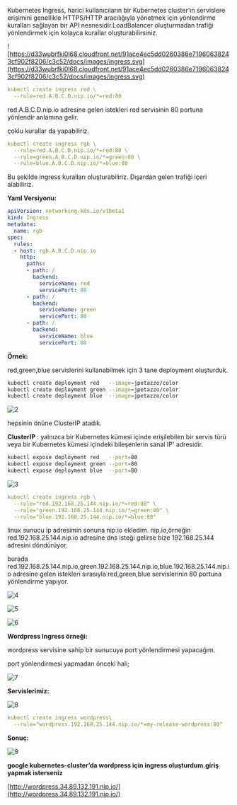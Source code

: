 Kubernetes Ingress, harici kullanıcıların bir Kubernetes cluster’ın servislere erişimini genellikle HTTPS/HTTP aracılığıyla yönetmek için yönlendirme kuralları sağlayan bir API nesnesidir.LoadBalancer oluşturmadan trafiği yönlendirmek için kolayca kurallar oluşturabilirsiniz.

![https://d33wubrfki0l68.cloudfront.net/91ace4ec5dd0260386e71960638243cf902f8206/c3c52/docs/images/ingress.svg](https://d33wubrfki0l68.cloudfront.net/91ace4ec5dd0260386e71960638243cf902f8206/c3c52/docs/images/ingress.svg)

```yaml
kubectl create ingress red \
  --rule=red.A.B.C.D.nip.io/*=red:80
```

red.A.B.C.D.nip.io adresine gelen istekleri red servisinin 80 portuna yönlendir anlamına gelir.

çoklu kurallar da yapabiliriz.

```yaml
kubectl create ingress rgb \
  --rule=red.A.B.C.D.nip.io/*=red:80 \
  --rule=green.A.B.C.D.nip.io/*=green:80 \
  --rule=blue.A.B.C.D.nip.io/*=blue:80
```

Bu şekilde ingress kuralları oluşturabiliriz. Dışardan gelen trafiği içeri alabiliriz.

**Yaml Versiyonu:**

```yaml
apiVersion: networking.k8s.io/v1beta1
kind: Ingress
metadata:
  name: rgb
spec:
  rules:
  - host: rgb.A.B.C.D.nip.io
    http:
      paths:
      - path: /
        backend:
          serviceName: red
          servicePort: 80
      - path: /
        backend:
          serviceName: green
          servicePort: 80
      - path: /
        backend:
          serviceName: blue
          servicePort: 80
```

**Örnek:**

red,green,blue servislerini kullanabilmek için 3 tane deployment oluşturduk.

```bash
kubectl create deployment red   --image=jpetazzo/color
kubectl create deployment green --image=jpetazzo/color
kubectl create deployment blue  --image=jpetazzo/color
```

![2](https://user-images.githubusercontent.com/67348445/188747968-a97862a5-f8d8-4f4a-a632-b2f238066e00.png)


hepsinin önüne ClusterIP atadık.

**ClusterIP** : yalnızca bir Kubernetes kümesi içinde erişilebilen bir servis türü veya bir Kubernetes kümesi içindeki bileşenlerin sanal IP' adresidir.

```bash
kubectl expose deployment red   --port=80
kubectl expose deployment green --port=80
kubectl expose deployment blue  --port=80
```

![3](https://user-images.githubusercontent.com/67348445/188748194-34a76618-11ad-46bb-aa78-ce1821daa1f6.png)


```yaml
kubectl create ingress rgb \
  --rule="red.192.168.25.144.nip.io/*=red:80" \
  --rule="green.192.168.25.144.nip.io/*=green:80" \
  --rule="blue.192.168.25.144.nip.io/*=blue:80"
```

linux sunucu ip adresimin sonuna nip.io ekledim. nip.io,örneğin red.192.168.25.144.nip.io adresine dns isteği gelirse bize 192.168.25.144 adresini döndürüyor.

burada red.192.168.25.144.nip.io,green.192.168.25.144.nip.io,blue.192.168.25.144.nip.io adresine gelen istekleri sırasıyla red,green,blue servislerinin 80 portuna yönlendirme yapıyor.

![4](https://user-images.githubusercontent.com/67348445/188748815-de71a065-8316-418b-ba56-747be95034bb.png)


![5](https://user-images.githubusercontent.com/67348445/188748820-7ee4127e-0382-4114-b56a-ea710e307e3c.png)


![6](https://user-images.githubusercontent.com/67348445/188748824-dbb75364-9ce3-4ce2-856a-c06a34dbc93f.png)



**Wordpress Ingress örneği:**

wordpress servisine sahip bir sunucuya port yönlendirmesi yapacağım.

port yönlendirmesi yapmadan önceki hali;

![7](https://user-images.githubusercontent.com/67348445/188748208-07ecd49f-2a46-4a02-b6f7-83c01128083d.png)


**Servislerimiz:**

![8](https://user-images.githubusercontent.com/67348445/188748210-903940d6-c5e2-43bc-87f1-a6c5a1176049.png)


```yaml
kubectl create ingress wordpress\
  --rule="wordpress.192.168.25.144.nip.io/*=my-release-wordpress:80"
```

**Sonuç:**

![9](https://user-images.githubusercontent.com/67348445/188748214-48d1e89f-e0a3-4990-81a6-a2fbbdc159aa.png)


**google kubernetes-cluster’da wordpress için ingress oluşturdum.giriş yapmak isterseniz**

[http://wordpress.34.89.132.191.nip.io/](http://wordpress.34.89.132.191.nip.io/)
